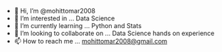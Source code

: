 - 👋 Hi, I’m @mohittomar2008
- 👀 I’m interested in ... Data Science
- 🌱 I’m currently learning ... Python and Stats
- 💞️ I’m looking to collaborate on ... Data Science hands on experience
- 📫 How to reach me ... mohittomar2008@gmail.com

<!---
mohittomar2008/mohittomar2008 is a ✨ special ✨ repository because its `README.md` (this file) appears on your GitHub profile.
You can click the Preview link to take a look at your changes.
--->
